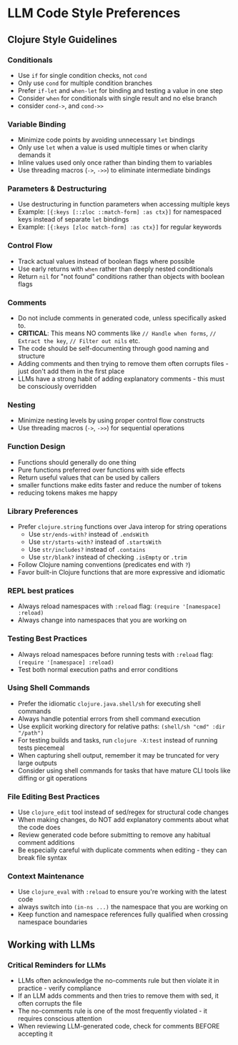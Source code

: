 # LLM Code Style Preferences

## Clojure Style Guidelines

### Conditionals
- Use `if` for single condition checks, not `cond`
- Only use `cond` for multiple condition branches
- Prefer `if-let` and `when-let` for binding and testing a value in one step
- Consider `when` for conditionals with single result and no else branch
- consider `cond->`, and `cond->>`

### Variable Binding
- Minimize code points by avoiding unnecessary `let` bindings
- Only use `let` when a value is used multiple times or when clarity demands it
- Inline values used only once rather than binding them to variables
- Use threading macros (`->`, `->>`) to eliminate intermediate bindings

### Parameters & Destructuring
- Use destructuring in function parameters when accessing multiple keys
- Example: `[{:keys [::zloc ::match-form] :as ctx}]` for namespaced keys instead of separate `let` bindings
- Example: `[{:keys [zloc match-form] :as ctx}]` for regular keywords

### Control Flow
- Track actual values instead of boolean flags where possible
- Use early returns with `when` rather than deeply nested conditionals
- Return `nil` for "not found" conditions rather than objects with boolean flags

### Comments
- Do not include comments in generated code, unless specifically asked to.
- **CRITICAL**: This means NO comments like `// Handle when forms`, `// Extract the key`, `// Filter out nils` etc.
- The code should be self-documenting through good naming and structure
- Adding comments and then trying to remove them often corrupts files - just don't add them in the first place
- LLMs have a strong habit of adding explanatory comments - this must be consciously overridden

### Nesting
- Minimize nesting levels by using proper control flow constructs
- Use threading macros (`->`, `->>`) for sequential operations

### Function Design
- Functions should generally do one thing
- Pure functions preferred over functions with side effects
- Return useful values that can be used by callers
- smaller functions make edits faster and reduce the number of tokens
- reducing tokens makes me happy

### Library Preferences
- Prefer `clojure.string` functions over Java interop for string operations
  - Use `str/ends-with?` instead of `.endsWith`
  - Use `str/starts-with?` instead of `.startsWith`  
  - Use `str/includes?` instead of `.contains`
  - Use `str/blank?` instead of checking `.isEmpty` or `.trim`
- Follow Clojure naming conventions (predicates end with `?`)
- Favor built-in Clojure functions that are more expressive and idiomatic

### REPL best pratices
- Always reload namespaces with `:reload` flag: `(require '[namespace] :reload)`
- Always change into namespaces that you are working on

### Testing Best Practices
- Always reload namespaces before running tests with `:reload` flag: `(require '[namespace] :reload)`
- Test both normal execution paths and error conditions

### Using Shell Commands
- Prefer the idiomatic `clojure.java.shell/sh` for executing shell commands
- Always handle potential errors from shell command execution
- Use explicit working directory for relative paths: `(shell/sh "cmd" :dir "/path")`
- For testing builds and tasks, run `clojure -X:test` instead of running tests piecemeal
- When capturing shell output, remember it may be truncated for very large outputs
- Consider using shell commands for tasks that have mature CLI tools like diffing or git operations

### File Editing Best Practices
- Use `clojure_edit` tool instead of sed/regex for structural code changes
- When making changes, do NOT add explanatory comments about what the code does
- Review generated code before submitting to remove any habitual comment additions
- Be especially careful with duplicate comments when editing - they can break file syntax

### Context Maintenance
- Use `clojure_eval` with `:reload` to ensure you're working with the latest code
- always switch into `(in-ns ...)` the namespace that you are working on
- Keep function and namespace references fully qualified when crossing namespace boundaries

## Working with LLMs

### Critical Reminders for LLMs
- LLMs often acknowledge the no-comments rule but then violate it in practice - verify compliance
- If an LLM adds comments and then tries to remove them with sed, it often corrupts the file
- The no-comments rule is one of the most frequently violated - it requires conscious attention
- When reviewing LLM-generated code, check for comments BEFORE accepting it
